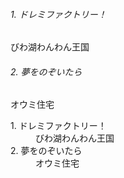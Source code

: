 ###### 1. ドレミファクトリー！
びわ湖わんわん王国
###### 2. 夢をのぞいたら
オウミ住宅

<dl>
    <dt>1. ドレミファクトリー！</dt>
    <dd>びわ湖わんわん王国</dd>
    <dt>2. 夢をのぞいたら</dt>
    <dd>オウミ住宅</dd>
</dl>